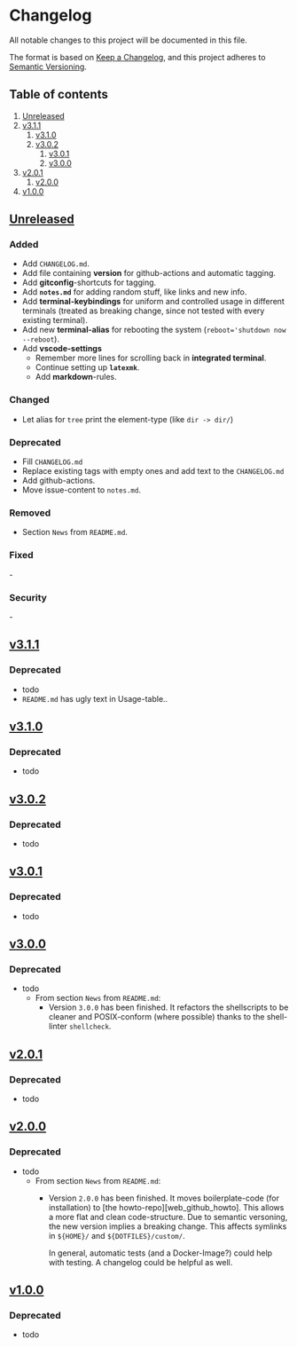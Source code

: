 # Changelog

All notable changes to this project will be documented in this file.

The format is based on [Keep a Changelog][keepachangelog], and this project adheres to [Semantic Versioning][semver].


## Table of contents

1. [Unreleased](#unreleased)
1. [v3.1.1](#v3.1.1)
    1. [v3.1.0](#v3.1.0)
    1. [v3.0.2](#v3.0.2)
        1. [v3.0.1](#v3.0.1)
        1. [v3.0.0](#v3.0.0)
1. [v2.0.1](#v2.0.1)
    1. [v2.0.0](#v2.0.0)
1. [v1.0.0](#v1.0.0)

## [Unreleased][github/self/unreleased] <a name="unreleased"></a>

### Added <a name="unreleased/added"></a>

- Add `CHANGELOG.md`.
- Add file containing __version__ for github-actions and automatic tagging.
- Add __gitconfig__-shortcuts for tagging.
- Add __`notes.md`__ for adding random stuff, like links and new info.
- Add __terminal-keybindings__ for uniform and controlled usage in different terminals (treated as breaking change, since not tested with every existing terminal).
- Add new __terminal-alias__ for rebooting the system (`reboot='shutdown now --reboot`).
- Add __vscode-settings__
  - Remember more lines for scrolling back in __integrated terminal__.
  - Continue setting up __`latexmk`__.
  - Add __markdown__-rules.


### Changed <a name="unreleased/changed"></a>

- Let alias for `tree` print the element-type (like `dir -> dir/`)


### Deprecated <a name="unreleased/deprecated"></a>

- Fill `CHANGELOG.md`
- Replace existing tags with empty ones and add text to the `CHANGELOG.md`
- Add github-actions.
- Move issue-content to `notes.md`.


### Removed <a name="unreleased/removed"></a>

- Section `News` from `README.md`.


### Fixed <a name="unreleased/fixed"></a>

\-


### Security <a name="unreleased/security"></a>

\-


## [v3.1.1][github/self/v3.1.1] <a name="v1.0.0"></a>

### Deprecated <a name="v3.1.1/deprecated"></a>

- todo
- `README.md` has ugly text in Usage-table..


## [v3.1.0][github/self/v3.1.0] <a name="v1.0.0"></a>

### Deprecated <a name="v3.1.0/deprecated"></a>

- todo


## [v3.0.2][github/self/v3.0.2] <a name="v1.0.0"></a>

### Deprecated <a name="v3.0.2/deprecated"></a>

- todo


## [v3.0.1][github/self/v3.0.1] <a name="v1.0.0"></a>

### Deprecated <a name="v3.0.1/deprecated"></a>

- todo


## [v3.0.0][github/self/v3.0.0] <a name="v1.0.0"></a>

### Deprecated <a name="v3.0.0/deprecated"></a>

- todo
  - From section `News` from `README.md`:
    - Version `3.0.0` has been finished.
      It refactors the shellscripts to be cleaner and POSIX-conform (where possible) thanks to the shell-linter `shellcheck`.



## [v2.0.1][github/self/v2.0.1] <a name="v1.0.0"></a>

### Deprecated <a name="v2.0.1/deprecated"></a>

- todo


## [v2.0.0][github/self/v2.0.0] <a name="v1.0.0"></a>

### Deprecated <a name="v2.0.0/deprecated"></a>

- todo
  - From section `News` from `README.md`:
    - Version `2.0.0` has been finished.
      It moves boilerplate-code (for installation) to [the howto-repo][web_github_howto].
      This allows a more flat and clean code-structure.
      Due to semantic versoning, the new version implies a breaking change.
      This affects symlinks in `${HOME}/` and `${DOTFILES}/custom/`.

      In general, automatic tests (and a Docker-Image?) could help with testing.
      A changelog could be helpful as well.


## [v1.0.0][github/self/v1.0.0] <a name="v1.0.0"></a>

### Deprecated <a name="v1.0.0/deprecated"></a>

- todo


[keepachangelog]: https://keepachangelog.com/en/
[semver]: https://semver.org/

[github/self/unreleased]: https://github.com/dominicparga/dotfiles/compare/v3.1.1...HEAD
[github/self/v3.1.1]: https://github.com/dominicparga/dotfiles/releases/tag/v3.1.0...v3.1.1
[github/self/v3.1.0]: https://github.com/dominicparga/dotfiles/releases/tag/v3.0.2...v3.1.0
[github/self/v3.0.2]: https://github.com/dominicparga/dotfiles/releases/tag/v3.0.1...v3.0.2
[github/self/v3.0.1]: https://github.com/dominicparga/dotfiles/releases/tag/v3.0.0...v3.0.1
[github/self/v3.0.0]: https://github.com/dominicparga/dotfiles/releases/tag/v2.0.1...v3.0.0
[github/self/v2.0.1]: https://github.com/dominicparga/dotfiles/releases/tag/v2.0.0...v2.0.1
[github/self/v2.0.0]: https://github.com/dominicparga/dotfiles/releases/tag/v1.0.0...v2.0.0
[github/self/v1.0.0]: https://github.com/dominicparga/dotfiles/releases/tag/v1.0.0
